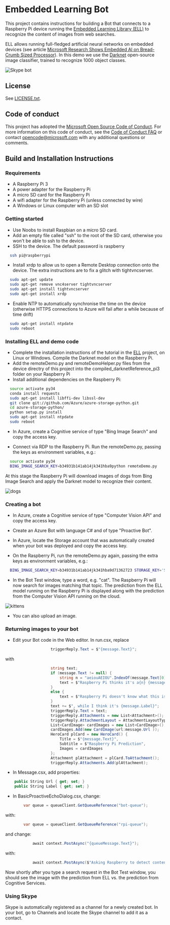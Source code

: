 # Embedded Learning Bot


This project contains instructions for building a Bot that connects to a Raspberry Pi device running the [Embedded Learning Library (ELL)](https://github.com/Microsoft/ELL) to recognize the content of images from web searches.

ELL allows running full-fledged artificial neural networks on embedded devices (see article [Microsoft Research Shows Embedded AI on Bread-Crumb Sized Processor](https://winbuzzer.com/2017/06/30/microsoft-research-shows-embedded-ai-bread-crumb-sized-processor-xcxwbn/)).
In this demo we use the [Darknet](https://pjreddie.com/darknet/imagenet/) open-source image classifier, trained to recognize 1000 object classes.

![Skype bot](images/skype.png)

## License

See [LICENSE.txt](LICENSE.txt).

## Code of conduct

This project has adopted the [Microsoft Open Source Code of Conduct](https://opensource.microsoft.com/codeofconduct/). For more information on this code of conduct, see the [Code of Conduct FAQ](https://opensource.microsoft.com/codeofconduct/faq/) or contact [opencode@microsoft.com](mailto:opencode@microsoft.com) with any additional questions or comments.

## Build and Installation Instructions

### Requirements

* A Raspberry Pi 3
* A power adapter for the Raspberry Pi
* A micro SD card for the Raspberry Pi
* A wifi adapter for the Raspberry Pi (unless connected by wire)
* A Windows or Linux computer with an SD slot

### Getting started

* Use Noobs to install Raspbian on a micro SD card.
* Add an empty file called "ssh" to the root of the SD card, otherwise you won't be able to ssh to the device.
* SSH to the device. The default password is raspberry
```bash
  ssh pi@raspberrypi
```

* Install xrdp to allow us to open a Remote Desktop connection onto the device. The extra instructions are to fix a glitch with tightvncserver.
```bash
  sudo apt-get update
  sudo apt-get remove vnc4server tightvncserver
  sudo apt-get install tightvncserver
  sudo apt-get install xrdp
```

* Enable NTP to automatically synchronise the time on the device (otherwise HTTPS connections to Azure will fail after a while because of time drift)
```bash
  sudo apt-get install ntpdate
  sudo reboot
```

### Installing ELL and demo code

* Complete the installation instructions of the tutorial in the [ELL](https://github.com/Microsoft/ELL) project, on Linux or Windows. Compile the Darknet model on the Raspberry Pi.
* Add the remoteDemo.py and remoteDemoHelper.py files from the device directry of this project into the compiled_darknetReference_pi3 folder on your Raspberry Pi
* Install additional dependencies on the Raspberry Pi:

```bash
  source activate py34
  conda install requests
  sudo apt-get install libffi-dev libssl-dev
  git clone git://github.com/Azure/azure-storage-python.git
  cd azure-storage-python/
  python setup.py install
  sudo apt-get install ntpdate
  sudo reboot
```

* In Azure, create a Cognitive service of type "Bing Image Search" and copy the access key.

* Connect via RDP to the Raspberry Pi. Run the remoteDemo.py, passing the keys as environment variables, e.g.:
```bash
  source activate py34
  BING_IMAGE_SEARCH_KEY=b34931b141ab14jk341hba9python remoteDemo.py
```

At this stage the Raspberry Pi will download images of dogs from Bing Image Search and apply the Darknet model to recognize their content.

![dogs](images/dogs.png)



### Creating a bot

* In Azure, create a Cognitive service of type "Computer Vision API" and copy the access key.
* Create an Azure Bot with language C# and of type "Proactive Bot".
* In Azure, locate the Storage account that was automatically created when your bot was deployed and copy the access key.

* On the Raspberry Pi, run the remoteDemo.py again, passing the extra keys as environment variables, e.g.:
```bash
  BING_IMAGE_SEARCH_KEY=b34931b141ab14jk341hba9d71362723 STORAGE_KEY='Sm8kbjk1rewl1+TgTCE3Qo+/Yojqkrj11Qrj0zKepRJ+gUGtcl3i+QKLgbjtFKwGK9Djxl+jyHpY2499EjSPIQ==' CV_API_KEY='11dabf46849bcdee8d6dac6a76a7c3b2' python remoteDemo.py
```

* In the Bot Test window, type a word, e.g. "cat". The Raspberry Pi will now search for images matching that topic. The prediction from the ELL model running on the Raspberry Pi is displayed along with the prediction from the Computer Vision API running on the cloud.

![kittens](images/kittens.png)

* You can also upload an image.


### Returning images to your bot

* Edit your Bot code in the Web editor. In run.csx, replace
```cs
                    triggerReply.Text = $"{message.Text}";
```
with
```cs
                    string text;
                    if (message.Text != null) {
                        string n = "aeiouAEIOU".IndexOf(message.Text[0]) >= 0 ? "n" : "";
                        text = $"Raspberry Pi thinks it's a{n} {message.Text}";
                    }
                    else {
                        text = $"Raspberry Pi doesn't know what this is";
                    }
                    text += $", while I think it's {message.Label}";
                    triggerReply.Text = text;
                    triggerReply.Attachments = new List<Attachment>();
                    triggerReply.AttachmentLayout = AttachmentLayoutTypes.Carousel;
                    List<CardImage> cardImages = new List<CardImage>();
                    cardImages.Add(new CardImage(url:message.Url ));
                    HeroCard plCard = new HeroCard() {
                        Title = $"{message.Text}",
                        Subtitle = $"Raspberry Pi Prediction",
                        Images = cardImages
                    };
                    Attachment plAttachment = plCard.ToAttachment();
                    triggerReply.Attachments.Add(plAttachment);
```

* In Message.csx, add properties:
```cs
    public String Url { get; set; }
    public String Label { get; set; }
```

* In BasicProactiveEchoDialog.csx, change:
```cs
        var queue = queueClient.GetQueueReference("bot-queue");
```
with:
```cs
        var queue = queueClient.GetQueueReference("rpi-queue");
```
and change:
```cs
            await context.PostAsync("{queueMessage.Text}");
```
with:
```cs
            await context.PostAsync($"Asking Raspberry to detect content on Bing Image search results for '{queueMessage.Text}'");
```

Now shortly after you type a search request in the Bot Test window, you should see the image with the prediction from ELL vs. the prediction from Cognitive Services.

### Using Skype

Skype is automatically registered as a channel for a newly created bot.  In your bot, go to Channels and locate the Skype channel to add it as a contact.
